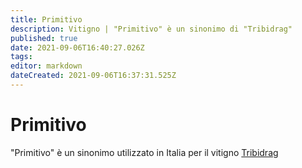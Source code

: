 ```yaml
---
title: Primitivo
description: Vitigno | "Primitivo" è un sinonimo di "Tribidrag"
published: true
date: 2021-09-06T16:40:27.026Z
tags: 
editor: markdown
dateCreated: 2021-09-06T16:37:31.525Z
---
```


# Primitivo
"Primitivo" è un sinonimo utilizzato in Italia per il vitigno [Tribidrag](/vitigni/Croazia/tribidrag)